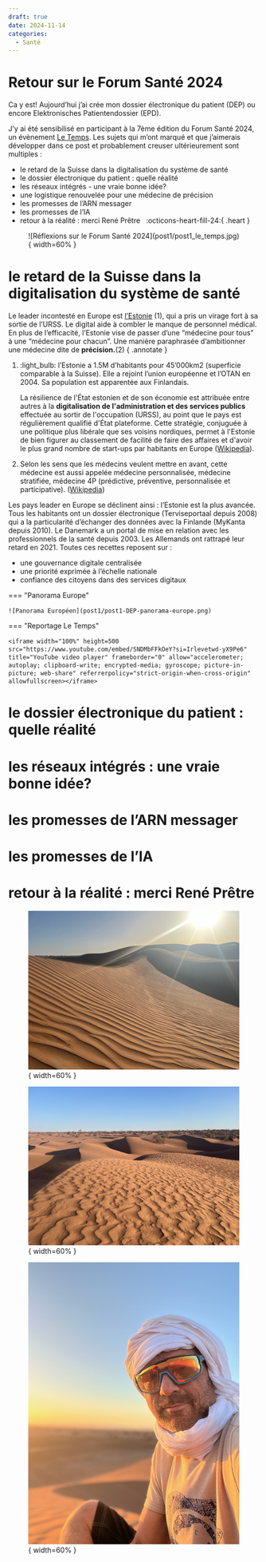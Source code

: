 ```yaml
---
draft: true 
date: 2024-11-14 
categories:
  - Santé
---
```


# Retour sur le Forum Santé 2024

Ca y est! Aujourd’hui j’ai crée mon dossier électronique du patient (DEP) ou encore Elektronisches Patientendossier (EPD).

J’y ai été sensibilisé en participant à la 7ème édition du Forum Santé 2024, un évènement [Le Temps](https://events.letemps.ch/sante). Les sujets qui m’ont marqué et que j’aimerais développer dans ce post et probablement creuser ultérieurement sont multiples :

- le retard de la Suisse dans la digitalisation du système de santé
- le dossier électronique du patient : quelle réalité
- les réseaux intégrés - une vraie bonne idée?
- une logistique renouvelée pour une médecine de précision
- les promesses de l’ARN messager
- les promesses de l’IA
- retour à la réalité : merci René Prêtre &nbsp; :octicons-heart-fill-24:{ .heart }

<figure markdown>
![Réflexions sur le Forum Santé 2024](post1/post1_le_temps.jpg)
{ width=60% }
</figure>

<!-- more -->

# le retard de la Suisse dans la digitalisation du système de santé

Le leader incontesté en Europe est [l’Estonie](https://www.mind.eu.com/health/essentiels/fiche-pays-estonie-les-atouts-du-champion-europeen-du-numerique/) (1), qui a pris un virage fort à sa sortie de l’URSS. Le digital aide à combler le manque de personnel médical. En plus de l’efficacité, l’Estonie vise de passer d’une “médecine pour tous” à une “médecine pour chacun”. Une manière paraphrasée d’ambitionner une médecine dite de **précision.**(2)
{ .annotate }

1.  :light_bulb: l’Estonie a 1.5M d’habitants pour 45’000km2 (superficie comparable à la Suisse). Elle a rejoint l’union européenne et l’OTAN en 2004. Sa population est apparentée aux Finlandais.

    La résilience de l'État estonien et de son économie est attribuée entre autres à la **digitalisation de l'administration et des services publics** effectuée au sortir de l'occupation (URSS), au point que le pays est régulièrement qualifié d'État plateforme. Cette stratégie, conjuguée à une politique plus libérale que ses voisins nordiques, permet à l'Estonie de bien figurer au classement de facilité de faire des affaires et d'avoir le plus grand nombre de start-ups par habitants en Europe ([Wikipedia](https://fr.wikipedia.org/wiki/Estonie)).
    
2.  Selon les sens que les médecins veulent mettre en avant, cette médecine est aussi appelée médecine personnalisée, médecine stratifiée, médecine 4P (prédictive, préventive, personnalisée et participative). ([Wikipedia](https://fr.wikipedia.org/wiki/Médecine_personnalisée))

Les pays leader en Europe se déclinent ainsi : l’Estonie est la plus avancée. Tous les habitants ont un dossier électronique (Terviseportaal depuis 2008) qui a la particularité d’échanger des données avec la Finlande (MyKanta depuis 2010). Le Danemark a un portal de mise en relation avec les professionnels de la santé depuis 2003. Les Allemands ont rattrapé leur retard en 2021. Toutes ces recettes reposent sur :

- une gouvernance digitale centralisée 
- une priorité exprimée à l’échelle nationale
- confiance des citoyens dans des services digitaux


=== "Panorama Europe"

    ![Panorama Européen](post1/post1-DEP-panorama-europe.png)

=== "Reportage Le Temps"

    <iframe width="100%" height=500 src="https://www.youtube.com/embed/SNDMbFFkOeY?si=Irlevetwd-yX9Pe6" title="YouTube video player" frameborder="0" allow="accelerometer; autoplay; clipboard-write; encrypted-media; gyroscope; picture-in-picture; web-share" referrerpolicy="strict-origin-when-cross-origin" allowfullscreen></iframe>
    
# le dossier électronique du patient : quelle réalité
# les réseaux intégrés : une vraie bonne idée?
# les promesses de l’ARN messager
# les promesses de l’IA
# retour à la réalité : merci René Prêtre



<figure markdown>

![Morocco Desert Trip 2024](post1/post1.1.jpeg){ width=60% }

![Morocco Desert Trip 2024](post1/post1.2.jpeg){ width=60% }

![Me as a Berber 🏝️ 😎](post1/post1.3.jpeg){ width=60% }

</figure>